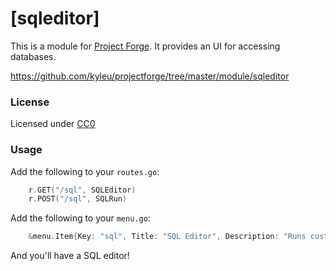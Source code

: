 <!--- Content managed by Project Forge, see [projectforge.md] for details. -->
# [sqleditor]

This is a module for [Project Forge](https://projectforge.dev). It provides an UI for accessing databases.

https://github.com/kyleu/projectforge/tree/master/module/sqleditor

### License

Licensed under [CC0](https://creativecommons.org/share-your-work/public-domain/cc0)

### Usage

Add the following to your `routes.go`:

```go
	r.GET("/sql", SQLEditor)
	r.POST("/sql", SQLRun)
```

Add the following to your `menu.go`:

```go
	&menu.Item{Key: "sql", Title: "SQL Editor", Description: "Runs custom SQL", Icon: "cog", Route: "/sql"}
```

And you'll have a SQL editor!
